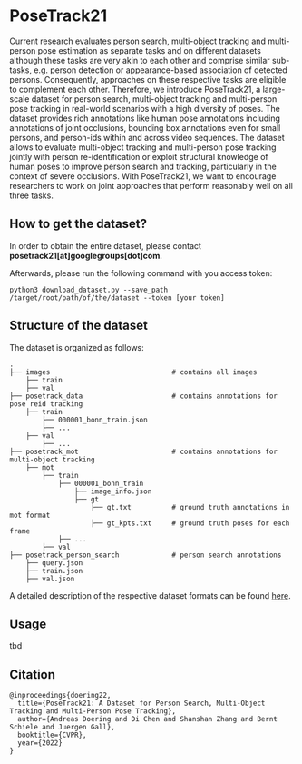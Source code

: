 # PoseTrack21
Current research evaluates person search, multi-object tracking and multi-person pose estimation as separate tasks and on different datasets although these tasks are very akin to each other and comprise similar sub-tasks, e.g. person detection or appearance-based association of detected persons. Consequently, approaches on these respective tasks are eligible to complement each other. Therefore, we introduce PoseTrack21, a large-scale dataset for person search, multi-object tracking and multi-person pose tracking in real-world scenarios with a high diversity of poses. The dataset provides rich annotations like human pose annotations including annotations of joint occlusions, bounding box annotations even for small persons, and person-ids within and across video sequences. The dataset allows to evaluate multi-object tracking and multi-person pose tracking jointly with person re-identification or exploit structural knowledge of human poses to improve person search and tracking, particularly in the context of severe occlusions. With PoseTrack21, we want to encourage researchers to work on joint approaches that perform reasonably well on all three tasks.        

## How to get the dataset?
In order to obtain the entire dataset, please contact **posetrack21[at]googlegroups[dot]com**.

Afterwards, please run the following command with you access token:
```
python3 download_dataset.py --save_path /target/root/path/of/the/dataset --token [your token]
```

## Structure of the dataset 
The dataset is organized as follows: 

    .
    ├── images                              # contains all images  
        ├── train
        ├── val
    ├── posetrack_data                      # contains annotations for pose reid tracking
        ├── train
            ├── 000001_bonn_train.json
            ├── ...
        ├── val
            ├── ...
    ├── posetrack_mot                       # contains annotations for multi-object tracking 
        ├── mot
            ├── train
                ├── 000001_bonn_train
                    ├── image_info.json
                    ├── gt
                        ├── gt.txt          # ground truth annotations in mot format
                        ├── gt_kpts.txt     # ground truth poses for each frame
                ├── ...
            ├── val
    ├── posetrack_person_search             # person search annotations
        ├── query.json
        ├── train.json
        ├── val.json

A detailed description of the respective dataset formats can be found [here](doc/dataset_structure.md).

## Usage 
tbd

## Citation 
```
@inproceedings{doering22,
  title={PoseTrack21: A Dataset for Person Search, Multi-Object Tracking and Multi-Person Pose Tracking},
  author={Andreas Doering and Di Chen and Shanshan Zhang and Bernt Schiele and Juergen Gall},
  booktitle={CVPR},
  year={2022}
}
```
